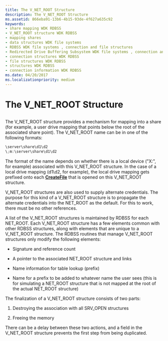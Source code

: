 ```yaml
---
title: The V_NET_ROOT Structure
description: The V_NET_ROOT Structure
ms.assetid: 866eba91-13b6-4b15-93de-4f627a635c92
keywords:
- share mapping WDK RDBSS
- V_NET_ROOT structure WDK RDBSS
- mapping shares
- data structures WDK file systems
- RDBSS WDK file systems , connection and file structures
- Redirected Drive Buffering Subsystem WDK file systems , connection and file structures
- connection structures WDK RDBSS
- file structures WDK RDBSS
- structures WDK RDBSS
- connection information WDK RDBSS
ms.date: 04/20/2017
ms.localizationpriority: medium
---
```


# The V\_NET\_ROOT Structure


## <span id="ddk_the_v_net_root_structure_if"></span><span id="DDK_THE_V_NET_ROOT_STRUCTURE_IF"></span>


The V\_NET\_ROOT structure provides a mechanism for mapping into a share (for example, a user drive mapping that points below the root of the associated share point). The V\_NET\_ROOT name can be in one of the following formats:

```cpp
\server\share\d1\d2
\;m:\server\share\d1\d2
```

The format of the name depends on whether there is a local device ("X:", for example) associated with this V\_NET\_ROOT structure. In the case of a local drive mapping (d1\\d2, for example), the local drive mapping gets prefixed onto each [**CreateFile**](https://docs.microsoft.com/windows/desktop/api/fileapi/nf-fileapi-createfilea) that is opened on this V\_NET\_ROOT structure.

V\_NET\_ROOT structures are also used to supply alternate credentials. The purpose for this kind of a V\_NET\_ROOT structure is to propagate the alternate credentials into the NET\_ROOT as the default. For this to work, there must be no other references.

A list of the V\_NET\_ROOT structures is maintained by RDBSS for each NET\_ROOT. Each V\_NET\_ROOT structure has a few elements common with other RDBSS structures, along with elements that are unique to a V\_NET\_ROOT structure. The RDBSS routines that manage V\_NET\_ROOT structures only modify the following elements:

-   Signature and reference count

-   A pointer to the associated NET\_ROOT structure and links

-   Name information for table lookup (prefix)

-   Name for a prefix to be added to whatever name the user sees (this is for simulating a NET\_ROOT structure that is not mapped at the root of the actual NET\_ROOT structure)

The finalization of a V\_NET\_ROOT structure consists of two parts:

1.  Destroying the association with all SRV\_OPEN structures

2.  Freeing the memory

There can be a delay between these two actions, and a field in the V\_NET\_ROOT structure prevents the first step from being duplicated.

 

 




